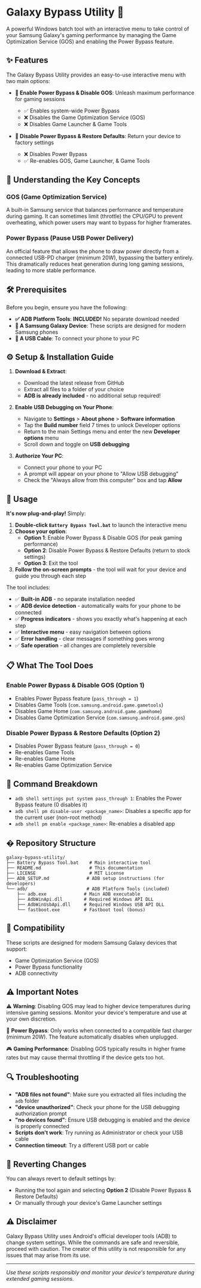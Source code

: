 # Galaxy Bypass Utility 🚀

A powerful Windows batch tool with an interactive menu to take control of your Samsung Galaxy's gaming performance by managing the Game Optimization Service (GOS) and enabling the Power Bypass feature.

## ✨ Features

The Galaxy Bypass Utility provides an easy-to-use interactive menu with two main options:

- **🚀 Enable Power Bypass & Disable GOS**: Unleash maximum performance for gaming sessions
  - ✅ Enables system-wide Power Bypass
  - ❌ Disables the Game Optimization Service (GOS)
  - ❌ Disables Game Launcher & Game Tools

- **🔄 Disable Power Bypass & Restore Defaults**: Return your device to factory settings  
  - ❌ Disables Power Bypass
  - ✅ Re-enables GOS, Game Launcher, & Game Tools

## 🤔 Understanding the Key Concepts

### GOS (Game Optimization Service)
A built-in Samsung service that balances performance and temperature during gaming. It can sometimes limit (throttle) the CPU/GPU to prevent overheating, which power users may want to bypass for higher framerates.

### Power Bypass (Pause USB Power Delivery)
An official feature that allows the phone to draw power directly from a connected USB-PD charger (minimum 20W), bypassing the battery entirely. This dramatically reduces heat generation during long gaming sessions, leading to more stable performance.

## 🛠️ Prerequisites

Before you begin, ensure you have the following:

- **✅ ADB Platform Tools**: **INCLUDED!** No separate download needed
- **📱 A Samsung Galaxy Device**: These scripts are designed for modern Samsung phones  
- **🔌 A USB Cable**: To connect your phone to your PC

## ⚙️ Setup & Installation Guide

1. **Download & Extract**: 
   - Download the latest release from GitHub
   - Extract all files to a folder of your choice
   - **ADB is already included** - no additional setup required!

2. **Enable USB Debugging on Your Phone**:
   - Navigate to **Settings** > **About phone** > **Software information**
   - Tap the **Build number** field 7 times to unlock Developer options
   - Return to the main Settings menu and enter the new **Developer options** menu
   - Scroll down and toggle on **USB debugging**

3. **Authorize Your PC**:
   - Connect your phone to your PC
   - A prompt will appear on your phone to "Allow USB debugging"
   - Check the "Always allow from this computer" box and tap **Allow**

## 🚀 Usage

**It's now plug-and-play!** Simply:

1. **Double-click `Battery Bypass Tool.bat`** to launch the interactive menu
2. **Choose your option**:
   - **Option 1**: Enable Power Bypass & Disable GOS (for peak gaming performance)
   - **Option 2**: Disable Power Bypass & Restore Defaults (return to stock settings)  
   - **Option 3**: Exit the tool
3. **Follow the on-screen prompts** - the tool will wait for your device and guide you through each step

The tool includes:
- ✅ **Built-in ADB** - no separate installation needed
- ✅ **ADB device detection** - automatically waits for your phone to be connected
- ✅ **Progress indicators** - shows you exactly what's happening at each step  
- ✅ **Interactive menu** - easy navigation between options
- ✅ **Error handling** - clear messages if something goes wrong
- ✅ **Safe operation** - all changes are completely reversible

## 📋 What The Tool Does

### Enable Power Bypass & Disable GOS (Option 1)
- Enables Power Bypass feature (`pass_through = 1`)
- Disables Game Tools (`com.samsung.android.game.gametools`)
- Disables Game Home (`com.samsung.android.game.gamehome`)  
- Disables Game Optimization Service (`com.samsung.android.game.gos`)

### Disable Power Bypass & Restore Defaults (Option 2)
- Disables Power Bypass feature (`pass_through = 0`)
- Re-enables Game Tools
- Re-enables Game Home
- Re-enables Game Optimization Service

## 🔧 Command Breakdown

- `adb shell settings put system pass_through 1`: Enables the Power Bypass feature (0 disables it)
- `adb shell pm disable-user <package_name>`: Disables a specific app for the current user (non-root method)
- `adb shell pm enable <package_name>`: Re-enables a disabled app

## � Repository Structure

```
galaxy-bypass-utility/
├── Battery Bypass Tool.bat    # Main interactive tool
├── README.md                  # This documentation
├── LICENSE                    # MIT License
├── ADB_SETUP.md              # ADB setup instructions (for developers)
└── adb/                      # ADB Platform Tools (included)
    ├── adb.exe              # Main ADB executable
    ├── AdbWinApi.dll        # Required Windows API DLL
    ├── AdbWinUsbApi.dll     # Required Windows USB API DLL
    └── fastboot.exe         # Fastboot tool (bonus)
```

## 📱 Compatibility

These scripts are designed for modern Samsung Galaxy devices that support:
- Game Optimization Service (GOS)
- Power Bypass functionality
- ADB connectivity

## ⚠️ Important Notes

⚠️ **Warning**: Disabling GOS may lead to higher device temperatures during intensive gaming sessions. Monitor your device's temperature and use at your own discretion.

🔋 **Power Bypass**: Only works when connected to a compatible fast charger (minimum 20W). The feature automatically disables when unplugged.

🎮 **Gaming Performance**: Disabling GOS typically results in higher frame rates but may cause thermal throttling if the device gets too hot.

## 🔍 Troubleshooting

- **"ADB files not found"**: Make sure you extracted all files including the `adb` folder
- **"device unauthorized"**: Check your phone for the USB debugging authorization prompt
- **"no devices found"**: Ensure USB debugging is enabled and the device is properly connected  
- **Scripts don't work**: Try running as Administrator or check your USB cable
- **Connection timeout**: Try a different USB port or cable

## 🔄 Reverting Changes

You can always revert to default settings by:
- Running the tool again and selecting **Option 2** (Disable Power Bypass & Restore Defaults)
- Or manually through your device's Game Launcher settings

## ⚠️ Disclaimer

Galaxy Bypass Utility uses Android's official developer tools (ADB) to change system settings. While the commands are safe and reversible, proceed with caution. The creator of this utility is not responsible for any issues that may arise from its use.

---

*Use these scripts responsibly and monitor your device's temperature during extended gaming sessions.*